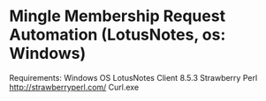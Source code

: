 Mingle Membership Request Automation (LotusNotes, os: Windows)
====================================
Requirements:
Windows OS 
LotusNotes Client 8.5.3
Strawberry Perl  http://strawberryperl.com/
Curl.exe

